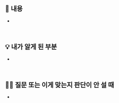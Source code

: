 ## 📌 내용
<!-- 하고 싶은 말 자유롭게 -->
- 

<br />

## 💡 내가 알게 된 부분
<!-- 새롭게 알게 된 부분 (참고한 링크라도 공유하자잉) -->
- 

<br />

## 👊🏼 질문 또는 이게 맞는지 판단이 안 설 때
<!-- 같이 고민해보자고!  -->
- 
